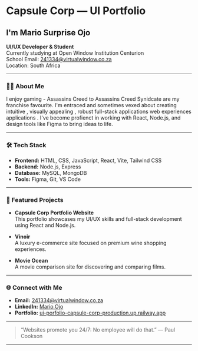 # Capsule Corp — UI Portfolio

## I'm Mario Surprise Ojo

**UI/UX Developer & Student**  
Currently studying at Open Window Institution Centurion  
School Email: [241334@virtualwindow.co.za](mailto:241334@virtualwindow.co.za)  
Location: South Africa

---

### 🧑‍💻 About Me

I enjoy gaming - Assassins Creed to Assassins Creed Synidcate are my franchise favourite. I'm entraced and sometimes vexed about creating intuitive , visually appealing , robust full-stack applications web experiences applications . I've become profienct in working with React, Node.js, and design tools like Figma to bring ideas to life.

---

### 🛠️ Tech Stack

- **Frontend:** HTML, CSS, JavaScript, React, Vite, Tailwind CSS
- **Backend:** Node.js, Express
- **Database:** MySQL, MongoDB
- **Tools:** Figma, Git, VS Code

---

### 🚀 Featured Projects

- **Capsule Corp Portfolio Website**  
  This portfolio showcases my UI/UX skills and full-stack development using React and Node.js.

- **Vinoir**  
  A luxury e-commerce site focused on premium wine shopping experiences.

- **Movie Ocean**  
  A movie comparison site for discovering and comparing films.

---

### 🌐 Connect with Me

- **Email:** [241334@virtualwindow.co.za](mailto:241334@virtualwindow.co.za)
- **LinkedIn:** [Mario Ojo](https://www.linkedin.com/in/mario-ojo-a8bb66184/)
- **Portfolio:** [ui-porfolio-capsule-corp-production.up.railway.app](https://ui-porfolio-capsule-corp-production.up.railway.app)

---

> “Websites promote you 24/7: No employee will do that.” — Paul Cookson

---

